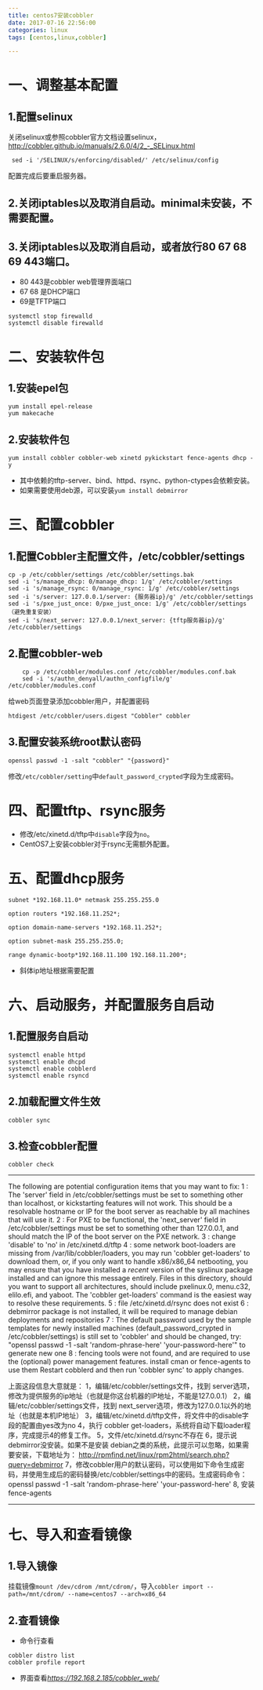 ```yaml
---
title: centos7安装cobbler
date: 2017-07-16 22:56:00
categories: linux
tags: [centos,linux,cobbler]

---
```


# 一、调整基本配置
## 1.配置selinux
   关闭selinux或参照cobbler官方文档设置selinux，http://cobbler.github.io/manuals/2.6.0/4/2_-_SELinux.html
```
 sed -i '/SELINUX/s/enforcing/disabled/' /etc/selinux/config
```
   配置完成后要重启服务器。
## 2.关闭iptables以及取消自启动。minimal未安装，不需要配置。
## 3.关闭iptables以及取消自启动，或者放行80 67 68 69 443端口。
- 80 443是cobbler web管理界面端口
- 67 68 是DHCP端口
- 69是TFTP端口
```
systemctl stop firewalld
systemctl disable firewalld
```

# 二、安装软件包
## 1.安装epel包
```
yum install epel-release
yum makecache
```
## 2.安装软件包
```
yum install cobbler cobbler-web xinetd pykickstart fence-agents dhcp -y
```
- 其中依赖的tftp-server、bind、httpd、rsync、python-ctypes会依赖安装。
- 如果需要使用deb源，可以安装`yum install debmirror`

# 三、配置cobbler
## 1.配置Cobbler主配置文件，/etc/cobbler/settings
```
cp -p /etc/cobbler/settings /etc/cobbler/settings.bak
sed -i 's/manage_dhcp: 0/manage_dhcp: 1/g' /etc/cobbler/settings  
sed -i 's/manage_rsync: 0/manage_rsync: 1/g' /etc/cobbler/settings
sed -i 's/server: 127.0.0.1/server: {服务器ip}/g' /etc/cobbler/settings
sed -i 's/pxe_just_once: 0/pxe_just_once: 1/g' /etc/cobbler/settings（避免重复安装）
sed -i 's/next_server: 127.0.0.1/next_server: {tftp服务器ip}/g' /etc/cobbler/settings
```

## 2.配置cobbler-web
```
    cp -p /etc/cobbler/modules.conf /etc/cobbler/modules.conf.bak
    sed -i 's/authn_denyall/authn_configfile/g' /etc/cobbler/modules.conf
```
给web页面登录添加cobbler用户，并配置密码
```
htdigest /etc/cobbler/users.digest "Cobbler" cobbler
```
## 3.配置安装系统root默认密码
```
openssl passwd -1 -salt "cobbler" "{password}"
```
修改`/etc/cobbler/setting`中`default_password_crypted`字段为生成密码。

# 四、配置tftp、rsync服务
- 修改/etc/xinetd.d/tftp中`disable`字段为`no`。
- CentOS7上安装cobbler对于rsync无需额外配置。

# 五、配置dhcp服务
```
subnet *192.168.11.0* netmask 255.255.255.0

option routers *192.168.11.252*;

option domain-name-servers *192.168.11.252*;

option subnet-mask 255.255.255.0;

range dynamic-bootp*192.168.11.100 192.168.11.200*;
```
- 斜体ip地址根据需要配置

# 六、启动服务，并配置服务自启动
## 1.配置服务自启动
```
systemctl enable httpd
systemctl enable dhcpd  
systemctl enable cobblerd
systemctl enable rsyncd
```
## 2.加载配置文件生效
```
cobbler sync
```
## 3.检查cobbler配置
```
cobbler check
```

----------

The following are potential configuration items that you may want to fix:
1 : The 'server' field in /etc/cobbler/settings must be set to something other than localhost, or kickstarting features will not work. This should be a resolvable hostname or IP for the boot server as reachable by all machines that will use it.
2 : For PXE to be functional, the 'next_server' field in /etc/cobbler/settings must be set to something other than 127.0.0.1, and should match the IP of the boot server on the PXE network.
3 : change 'disable' to 'no' in /etc/xinetd.d/tftp
4 : some network boot-loaders are missing from /var/lib/cobbler/loaders, you may run 'cobbler get-loaders' to download them, or, if you only want to handle x86/x86_64 netbooting, you may ensure that you have installed a *recent* version of the syslinux package installed and can ignore this message entirely. Files in this directory, should you want to support all architectures, should include pxelinux.0, menu.c32, elilo.efi, and yaboot. The 'cobbler get-loaders' command is the easiest way to resolve these requirements.
5 : file /etc/xinetd.d/rsync does not exist
6 : debmirror package is not installed, it will be required to manage debian deployments and repositories
7 : The default password used by the sample templates for newly installed machines (default_password_crypted in /etc/cobbler/settings) is still set to 'cobbler' and should be changed, try: "openssl passwd -1 -salt 'random-phrase-here' 'your-password-here'" to generate new one
8 : fencing tools were not found, and are required to use the (optional) power management features. install cman or fence-agents to use them
Restart cobblerd and then run 'cobbler sync' to apply changes.

上面这段信息大意就是：
1，编辑/etc/cobbler/settings文件，找到 server选项，修改为提供服务的ip地址（也就是你这台机器的IP地址，不能是127.0.0.1）
2，编辑/etc/cobbler/settings文件，找到 next_server选项，修改为127.0.0.1以外的地址（也就是本机IP地址）
3，编辑/etc/xinetd.d/tftp文件，将文件中的disable字段的配置由yes改为no
4，执行 cobbler get-loaders，系统将自动下载loader程序，完成提示4的修复工作。
5，文件/etc/xinetd.d/rsync不存在
6，提示说debmirror没安装。如果不是安装 debian之类的系统，此提示可以忽略，如果需要安装，下载地址为：
http://rpmfind.net/linux/rpm2html/search.php?query=debmirror
7，修改cobbler用户的默认密码，可以使用如下命令生成密码，并使用生成后的密码替换/etc/cobbler/settings中的密码。生成密码命令：openssl passwd -1 -salt 'random-phrase-here' 'your-password-here'
8, 安装fence-agents

----------

# 七、导入和查看镜像
## 1.导入镜像
挂载镜像`mount /dev/cdrom /mnt/cdrom/`，导入`cobbler import --path=/mnt/cdrom/ --name=centos7 --arch=x86_64`
## 2.查看镜像
- 命令行查看
```
cobbler distro list
cobbler profile report
```
- 界面查看*https://192.168.2.185/cobbler_web/*